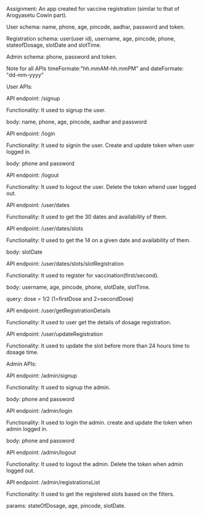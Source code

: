 Assignment: An app created for vaccine registration (similar to that of Arogyasetu Cowin part).

User schema: name, phone, age, pincode, aadhar, password and token.

Registration schema: user(user id), username, age, pincode, phone, stateofDosage, slotDate and slotTime.

Admin schema: phone, password and token.

Note for all APIs timeFormate:"hh.mmAM-hh.mmPM" and dateFormate: "dd-mm-yyyy"

User APIs:

API endpoint: /signup

Functionality: It used to signup the user.

body: name, phone, age, pincode, aadhar and password

API endpoint: /login

Functionality: It used to signin the user. Create and update token when user logged in.

body: phone and password

API endpoint: /logout

Functionality: It used to logout the user. Delete the token whend user logged out.

API endpoint: /user/dates

Functionality: It used to get the 30 dates and availability of them.

API endpoint: /user/dates/slots

Functionality: It used to get the 14 on a given date and availability of them.

body: slotDate

API endpoint: /user/dates/slots/slotRegistration

Functionality: It used to register for vaccination(first/second).

body: username, age, pincode, phone, slotDate, slotTime.

query: dose = 1/2 (1=firstDose and 2=secondDose)

API endpoint: /user/getRegistrationDetails

Functionality: It used to user get the details of dosage registration.

API endpoint: /user/updateRegistration

Functionality: It used to update the slot before more than 24 hours time to dosage time.

Admin APIs:

API endpoint: /admin/signup

Functionality: It used to signup the admin.

body: phone and password

API endpoint: /admin/login

Functionality: It used to login the admin. create and update the token when admin logged in.

body: phone and password

API endpoint: /admin/logout

Functionality: It used to logout the admin. Delete the token when admin logged out.

API endpoint: /admin/registrationsList

Functionality: It used to get the registered slots based on the filters.

params: stateOfDosage, age, pincode, slotDate.
